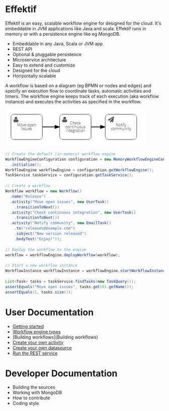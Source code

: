# Effektif

Effektif is an easy, scalable workflow engine for designed for the cloud.  It's embeddable in JVM applications like Java and scala.  Effektif runs in memory or with a persistence engine like eg MongoDB.

* Embeddable in any Java, Scala or JVM app
* REST API
* Optional & pluggable persistence
* Microservice architecture
* Easy to extend and customize
* Designed for the cloud
* Horizontally scalable

A workflow is based on a diagram (eg BPMN or nodes and edges) and specify an execution flow to coordinate tasks, automatic activities and timers.  The workflow engine keeps track of each execution (aka workflow instance) and executes the activities as specified in the workflow.

![Example diagram](README-diagram.png?raw=true "Workflow diagram")

```java
// Create the default (in-memory) workflow engine
WorkflowEngineConfiguration configuration = new MemoryWorkflowEngineConfiguration()
  .initialize();
WorkflowEngine workflowEngine = configuration.getWorkflowEngine();
TaskService taskService = configuration.getTaskService();

// Create a workflow
Workflow workflow = new Workflow()
  .name("Release")
  .activity("Move open issues", new UserTask()
    .transitionToNext())
  .activity("Check continuous integration", new UserTask()
    .transitionToNext())
  .activity("Notify community", new EmailTask()
    .to("releases@example.com")
    .subject("New version released")
    .bodyText("Enjoy!"));

// Deploy the workflow to the engine
workflow = workflowEngine.deployWorkflow(workflow);

// Start a new workflow instance
WorkflowInstance workflowInstance = workflowEngine.startWorkflowInstance(workflow);

List<Task> tasks = taskService.findTasks(new TaskQuery());
assertEquals("Move open issues", tasks.get(0).getName());
assertEquals(1, tasks.size());
```

# User Documentation

* [Getting started](Getting-started)
* [Workflow engine types](Workflow-engine-types)
* [Building workflows](Building workflows)
* [Create your own activity](Create-your-own-activity)
* [Create your own datasource](Create-your-own-datasource)
* [Run the REST service](Run-the-REST-service)

# Developer Documentation

* Building the sources
* Working with MongoDB
* How to contribute
* Coding style
